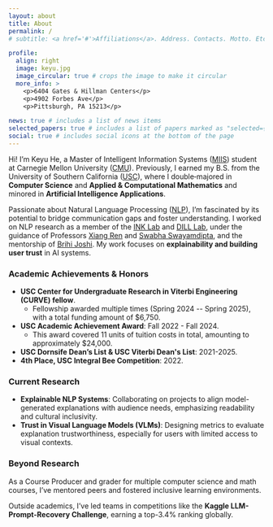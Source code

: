 ```yaml
---
layout: about
title: About
permalink: /
# subtitle: <a href='#'>Affiliations</a>. Address. Contacts. Motto. Etc.

profile:
  align: right
  image: keyu.jpg
  image_circular: true # crops the image to make it circular
  more_info: >
    <p>6404 Gates & Hillman Centers</p>
    <p>4902 Forbes Ave</p>
    <p>Pittsburgh, PA 15213</p>

news: true # includes a list of news items
selected_papers: true # includes a list of papers marked as "selected={true}"
social: true # includes social icons at the bottom of the page
---
```


Hi! I’m Keyu He, a Master of Intelligent Information Systems ([MIIS](https://miis.cs.cmu.edu/)) student at Carnegie Mellon University ([CMU](https://www.cmu.edu/)). Previously, I earned my B.S. from the University of Southern California ([USC](https://www.usc.edu/)), where I double‑majored in **Computer Science** and **Applied & Computational Mathematics** and minored in **Artificial Intelligence Applications**.

Passionate about Natural Language Processing ([NLP](https://en.wikipedia.org/wiki/Natural_language_processing)), I’m fascinated by its potential to bridge communication gaps and foster understanding. I worked on NLP research as a member of the [INK Lab](https://inklab.usc.edu/) and [DILL Lab](https://dill-lab.github.io/), under the guidance of Professors [Xiang Ren](https://www.seanre.com/) and [Swabha Swayamdipta](https://swabhs.com/), and the mentorship of [Brihi Joshi](https://brihijoshi.github.io/). My work focuses on **explainability and building user trust** in AI systems.

### Academic Achievements & Honors

- **USC Center for Undergraduate Research in Viterbi Engineering (CURVE) fellow**.
  - Fellowship awarded multiple times (Spring 2024 -- Spring 2025), with a total funding amount of $6,750.
- **USC Academic Achievement Award**: Fall 2022 - Fall 2024.
  - This award covered 11 units of tuition costs in total, amounting to approximately $24,000.
- **USC Dornsife Dean’s List & USC Viterbi Dean's List**: 2021-2025.
- **4th Place, USC Integral Bee Competition**: 2022.

### Current Research

- **Explainable NLP Systems**: Collaborating on projects to align model-generated explanations with audience needs, emphasizing readability and cultural inclusivity.
- **Trust in Visual Language Models (VLMs)**: Designing metrics to evaluate explanation trustworthiness, especially for users with limited access to visual contexts.

### Beyond Research

As a Course Producer and grader for multiple computer science and math courses, I’ve mentored peers and fostered inclusive learning environments.

Outside academics, I’ve led teams in competitions like the **Kaggle LLM-Prompt-Recovery Challenge**, earning a top-3.4% ranking globally.
